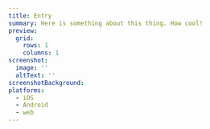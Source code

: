 ```yaml
---
title: Entry
summary: Here is something about this thing. How cool!
preview:
  grid:
    rows: 1
    columns: 1
screenshot:
  image: ''
  altText: ''
screenshotBackground:
platforms:
  - iOS
  - Android
  - web
---
```


##
